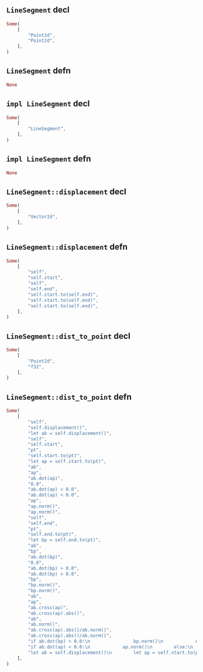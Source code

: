 ## `LineSegment` decl

```rust
Some(
    [
        "Point2d",
        "Point2d",
    ],
)
```

## `LineSegment` defn

```rust
None
```

## `impl LineSegment` decl

```rust
Some(
    [
        "LineSegment",
    ],
)
```

## `impl LineSegment` defn

```rust
None
```

## `LineSegment::displacement` decl

```rust
Some(
    [
        "Vector2d",
    ],
)
```

## `LineSegment::displacement` defn

```rust
Some(
    [
        "self",
        "self.start",
        "self",
        "self.end",
        "self.start.to(self.end)",
        "self.start.to(self.end)",
        "self.start.to(self.end)",
    ],
)
```

## `LineSegment::dist_to_point` decl

```rust
Some(
    [
        "Point2d",
        "f32",
    ],
)
```

## `LineSegment::dist_to_point` defn

```rust
Some(
    [
        "self",
        "self.displacement()",
        "let ab = self.displacement()",
        "self",
        "self.start",
        "pt",
        "self.start.to(pt)",
        "let ap = self.start.to(pt)",
        "ab",
        "ap",
        "ab.dot(ap)",
        "0.0",
        "ab.dot(ap) < 0.0",
        "ab.dot(ap) < 0.0",
        "ap",
        "ap.norm()",
        "ap.norm()",
        "self",
        "self.end",
        "pt",
        "self.end.to(pt)",
        "let bp = self.end.to(pt)",
        "ab",
        "bp",
        "ab.dot(bp)",
        "0.0",
        "ab.dot(bp) > 0.0",
        "ab.dot(bp) > 0.0",
        "bp",
        "bp.norm()",
        "bp.norm()",
        "ab",
        "ap",
        "ab.cross(ap)",
        "ab.cross(ap).abs()",
        "ab",
        "ab.norm()",
        "ab.cross(ap).abs()/ab.norm()",
        "ab.cross(ap).abs()/ab.norm()",
        "if ab.dot(bp) > 0.0:\n                bp.norm()\n            else:\n                ab.cross(ap).abs()/ab.norm()",
        "if ab.dot(ap) < 0.0:\n            ap.norm()\n        else:\n            let bp = self.end.to(pt)\n            if ab.dot(bp) > 0.0:\n                bp.norm()\n            else:\n                ab.cross(ap).abs()/ab.norm()",
        "let ab = self.displacement()\n        let ap = self.start.to(pt)\n        if ab.dot(ap) < 0.0:\n            ap.norm()\n        else:\n            let bp = self.end.to(pt)\n            if ab.dot(bp) > 0.0:\n                bp.norm()\n            else:\n                ab.cross(ap).abs()/ab.norm()",
    ],
)
```
